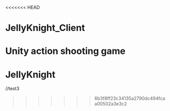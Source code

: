 <<<<<<< HEAD
# JellyKnight_Client
Unity action shooting game
=======
# JellyKnight
//test3
>>>>>>> 6b3f8ff23c34135a2790dc494fcaa00502a3e3c2
